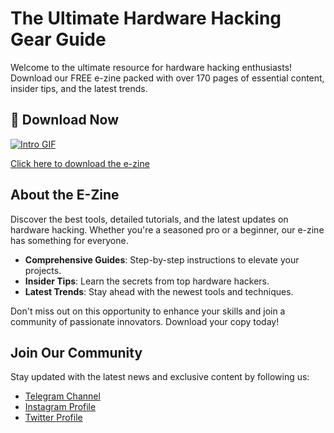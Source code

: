 # The Ultimate Hardware Hacking Gear Guide

Welcome to the ultimate resource for hardware hacking enthusiasts! Download our FREE e-zine packed with over 170 pages of essential content, insider tips, and the latest trends.

## 📖 Download Now
[![Intro GIF](https://github.com/jcldf/ultimate-hardware-hacking-gear-guide-/blob/main/hackers%20toolbox.gif)](https://www.juliodellaflora.com/_files/ugd/9b105c_f23a323989914f32888aa5d588aa8afb.pdf)

[Click here to download the e-zine](https://www.juliodellaflora.com/_files/ugd/9b105c_f23a323989914f32888aa5d588aa8afb.pdf)

## About the E-Zine

Discover the best tools, detailed tutorials, and the latest updates on hardware hacking. Whether you're a seasoned pro or a beginner, our e-zine has something for everyone.

- **Comprehensive Guides**: Step-by-step instructions to elevate your projects.
- **Insider Tips**: Learn the secrets from top hardware hackers.
- **Latest Trends**: Stay ahead with the newest tools and techniques.

Don't miss out on this opportunity to enhance your skills and join a community of passionate innovators. Download your copy today!

## Join Our Community

Stay updated with the latest news and exclusive content by following us:

- [Telegram Channel](https://t.me/hardwareHackingMarket)
- [Instagram Profile](https://www.instagram.com/juliodellaflora/)
- [Twitter Profile](https://x.com/jcldf)
